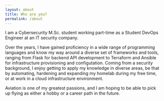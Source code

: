 ```yaml
---
layout: about
title: Who are you?
permalink: /about
---
```


I am a Cybersecurity M.Sc. student working part-time as a Student DevOps Engineer at an IT security company.

Over the years, I have gained proficiency in a wide range of programming languages and know my way around a diverse set of frameworks and tools, ranging from Flask for backend API development to Terraform and Ansible for infrastructure provisioning and configutation. Coming from a security background, I enjoy getting to apply my knowledge in diverse areas, be that by automating, hardening and expanding my homelab during my free time, or at work in a cloud infrastructure environment.

Aviation is one of my greatest passions, and I am hoping to be able to pick up flying as either a hobby or a career path in the future.
